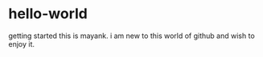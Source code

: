 # hello-world
getting started
this is mayank. i am new to this world of github and wish to enjoy it.
